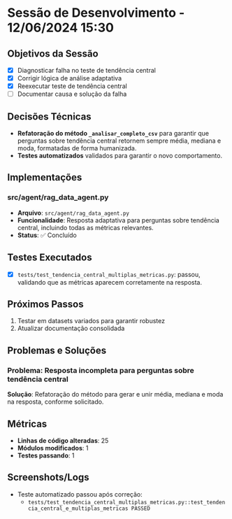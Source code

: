 # Sessão de Desenvolvimento - 12/06/2024 15:30

## Objetivos da Sessão
- [X] Diagnosticar falha no teste de tendência central
- [X] Corrigir lógica de análise adaptativa
- [X] Reexecutar teste de tendência central
- [ ] Documentar causa e solução da falha

## Decisões Técnicas
- **Refatoração do método `_analisar_completo_csv`** para garantir que perguntas sobre tendência central retornem sempre média, mediana e moda, formatadas de forma humanizada.
- **Testes automatizados** validados para garantir o novo comportamento.

## Implementações
### src/agent/rag_data_agent.py
- **Arquivo**: `src/agent/rag_data_agent.py`
- **Funcionalidade**: Resposta adaptativa para perguntas sobre tendência central, incluindo todas as métricas relevantes.
- **Status**: ✅ Concluído

## Testes Executados
- [X] `tests/test_tendencia_central_multiplas_metricas.py`: passou, validando que as métricas aparecem corretamente na resposta.

## Próximos Passos
1. Testar em datasets variados para garantir robustez
2. Atualizar documentação consolidada

## Problemas e Soluções
### Problema: Resposta incompleta para perguntas sobre tendência central
**Solução**: Refatoração do método para gerar e unir média, mediana e moda na resposta, conforme solicitado.

## Métricas
- **Linhas de código alteradas**: 25
- **Módulos modificados**: 1
- **Testes passando**: 1

## Screenshots/Logs
- Teste automatizado passou após correção:
  - `tests/test_tendencia_central_multiplas_metricas.py::test_tendencia_central_e_multiplas_metricas PASSED`
